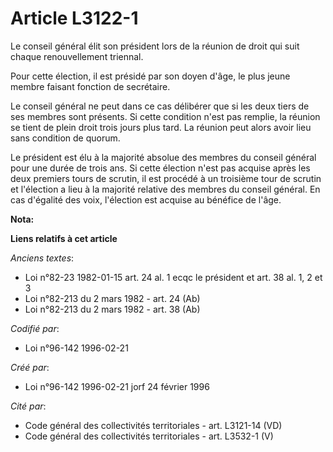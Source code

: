# Article L3122-1

Le conseil général élit son président lors de la réunion de droit qui suit chaque renouvellement triennal.

Pour cette élection, il est présidé par son doyen d'âge, le plus jeune membre faisant fonction de secrétaire.

Le conseil général ne peut dans ce cas délibérer que si les deux tiers de ses membres sont présents. Si cette condition n'est
pas remplie, la réunion se tient de plein droit trois jours plus tard. La réunion peut alors avoir lieu sans condition de
quorum.

Le président est élu à la majorité absolue des membres du conseil général pour une durée de trois ans. Si cette élection
n'est pas acquise après les deux premiers tours de scrutin, il est procédé à un troisième tour de scrutin et l'élection a
lieu à la majorité relative des membres du conseil général. En cas d'égalité des voix, l'élection est acquise au bénéfice de
l'âge.

**Nota:**



**Liens relatifs à cet article**

_Anciens textes_:

  - Loi n°82-23 1982-01-15 art. 24 al. 1 ecqc le président et art. 38 al. 1, 2 et 3
  - Loi n°82-213 du 2 mars 1982 - art. 24 (Ab)
  - Loi n°82-213 du 2 mars 1982 - art. 38 (Ab)

_Codifié par_:

  - Loi n°96-142 1996-02-21

_Créé par_:

  - Loi n°96-142 1996-02-21 jorf 24 février 1996

_Cité par_:

  - Code général des collectivités territoriales - art. L3121-14 (VD)
  - Code général des collectivités territoriales - art. L3532-1 (V)
